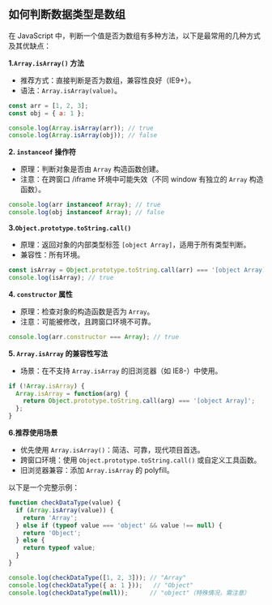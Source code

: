 ## 如何判断数据类型是数组

在 JavaScript 中，判断一个值是否为数组有多种方法，以下是最常用的几种方式及其优缺点：

**1.`Array.isArray()` 方法**

- 推荐方式：直接判断是否为数组，兼容性良好（IE9+）。
- 语法：`Array.isArray(value)`。

```javascript
const arr = [1, 2, 3];
const obj = { a: 1 };

console.log(Array.isArray(arr)); // true
console.log(Array.isArray(obj)); // false
```

**2. `instanceof` 操作符**

- 原理：判断对象是否由 `Array` 构造函数创建。
- 注意：在跨窗口 /iframe 环境中可能失效（不同 window 有独立的 `Array` 构造函数）。

```javascript
console.log(arr instanceof Array); // true
console.log(obj instanceof Array); // false
```

**3.`Object.prototype.toString.call()`**

- 原理：返回对象的内部类型标签 `[object Array]`，适用于所有类型判断。
- 兼容性：所有环境。

```javascript
const isArray = Object.prototype.toString.call(arr) === '[object Array]';
console.log(isArray); // true
```

**4. `constructor` 属性**

- 原理：检查对象的构造函数是否为 `Array`。
- 注意：可能被修改，且跨窗口环境不可靠。

```javascript
console.log(arr.constructor === Array); // true
```

**5. `Array.isArray` 的兼容性写法**

- 场景：在不支持 `Array.isArray` 的旧浏览器（如 IE8-）中使用。

```javascript
if (!Array.isArray) {
  Array.isArray = function(arg) {
    return Object.prototype.toString.call(arg) === '[object Array]';
  };
}
```

**6.推荐使用场景**

- 优先使用 `Array.isArray()`：简洁、可靠，现代项目首选。
- 跨窗口环境：使用 `Object.prototype.toString.call()` 或自定义工具函数。
- 旧浏览器兼容：添加 `Array.isArray` 的 polyfill。

以下是一个完整示例：

```javascript
function checkDataType(value) {
  if (Array.isArray(value)) {
    return 'Array';
  } else if (typeof value === 'object' && value !== null) {
    return 'Object';
  } else {
    return typeof value;
  }
}

console.log(checkDataType([1, 2, 3])); // "Array"
console.log(checkDataType({ a: 1 }));   // "Object"
console.log(checkDataType(null));      // "object"（特殊情况，需注意）
```

